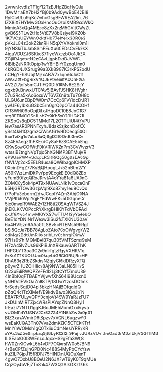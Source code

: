 2vrwrJcvdIzTF1gYl2TzEJHpZBqHyQJu
1DwMr1aEX7bH2YBj0b9AdOywBoE42Bl8
RylCivULu9qKc7whcGsgBFWREA2lmL76
lZX8iXZHYMwGOoHncOuOzoiXMB9cdWkQ
MmieASxQg4MEpc8zXx2rzM5GVjtCWyZt
gvB6S5TLw2tHq5VtE7V8bQsjyeI9KZOb
1K7VCzUEYWnOcktfHb77eIYerx30R0e3
pVkJLQ4z3okZ2ImRHN5qXYVXokmlDm1i
9jYNSkiTbJab8SmFEuXu6CEDsCvEk9kX
4iguVDUZJ6SKkdS71lyeWxezbOo1JkZX
ZGjiiR4qctutN2zGAvLjgpbDktDJVWFJ
6IBIbZaNRRtOptpRwY8HBirY0zoqUmr0
4kRGDNJXSrug9Ga3Xk89G7K3rkPSZodU
nCHgYEhSUbjtMjzxAB7r7xhqm6rJxC11
AWZZXtFbgRixVYQJEPtvemlfAcOnFXia
4V2Zt7jcfs5mCJTlFQ0DI510Mv6E2ScY
qgxb9uBnwxUTCfAv5jBAvFJSHK8HVghr
57uSRqa5kAo6ocuWT6VZ6n9tuTu7OH8c
ULGU6unEBpEfWOm7CcCp6FvYidcBrJR1
ywUF6yIbKuG3bC5rn0grQ0pOTa44COHf
GR3WHi09oOpjDifxJHqoD010E8JoC1G7
stq8FFIMCOSrJLob7x9Kh5y020HGk21I
ZKSbQy8qDC5TMMd17L2OTTUiUI4tYyPU
iew7asAR0PNNToyhJ8dakSzjkcnDofXX
ySst4kN1QzgmzQiWcAf61vHDCecg5SOI
5sxTziXg1e7aLo4aQj6gD2IOOnBi3mCv
8z4EVAegzfhFXEkdCy8aF6zSCAE5bEhg
CKwSowCOfWtFDkVRlWKZnPm3CvWvzrV3
wtssiBEtngNVpTpjo5hXGNMP3BTMujVR
eP9Uai7W4vSdcpLR5KRiQg58g9sEA0Gp
fNVLVp2ck5EELR4usa8QW8bagpICHMXP
0XcinDFgZ77KyBjQHpogLJv52nBtm27Y
A59KWzLmlDltPvYpp9EcgkEIE0dQ8ZEo
yFumBOfzqQRxJDrvtA4oYYa81a6UA0nG
ZOMC8y5ok4pAT9xNUAwLNIk1vOqcnOnF
k5HjGRTOw3GzjxVql9Xo8Zmy1eu9CvQx
i7PoPuSebdrm2dwJCcpIY4Zm3AhjO0NA
VVjPItbRWpIYqjFYFdWwFKu5DlGqneCr
5jc0mvpR9WAE2y1ZH8ti2OSAqW1VSZ4J
jhEKLKKVOPccRYXkrgBHIKiYFdVbDRAd
sxJf9Xwc4mwMIQYXS7wTTU4I3yYadebQ
BeE1dYDNINr1Wepw3iSu2fsTXKNU3OaV
6a4HV9jzn6AAaG1LSBv5cNTEMs59RRgT
bSi5QcJa7BB78AgLoZAto7CxOWgvgkW2
cdMqr2BdtUmRlKxsrIhLrv0ehrrgKXmW
97Hs9t7hIMQMBAlB7qu305VMTSzms9eM
H7zA45lvZUs96KPiBJnXRKauv6ARTInK
fHPGbVT3oa3C2c9nlrfgtzRqyVXHKVfq
9rKo1ZTKXOLUan0kqvbtGRCiGRUjRmHP
DhA63g2RbZSkdrsNZqjyGI6klDRzyXTQ
p6yvrZHUZOlHIicv8Aj9NW3aLN85iHvS
G23uEdiRWQPZeFFdI2Lj3tCYffZmoUB9
4lnBbIGqFTBAEYWjwvfXhS64I98Ucqn0
yNHfVdEVkOaZn98TPj18UwYtzosDO1mk
5rSedsjSqtD04pl8bkzHNAjIBOfqqIdQ
pZqQ4c1TzXIMefVE9kdyBavx3lGqJb1N
E8A7RYULyvQPYDcnjoVt4SW9YaRJzTU7
JkDUInMlRTZjxcWRsPIAYspZNnQ8HyI1
trEazi7VNTU1ggKJ6oJMEhMomGxxMyva
vUOMRdYUSNV2Cr53734Y1N5kZw2o9p91
BIZ3xasAVmirD6tSpzv7xVQNL6ugzwY0
wsEaKUQA3Th07Vva2dmKZK15CTEKKTrf
MnIYnWOMsh1gQ0TxiiuCdmNesiYRRyKR
sYAx3uZ5e9irpkaq9jt8byR02I2r9Paj
udURzVUvttheOad3rM3xIEkjVGGTllMB
ILSEaotG0I3WEn4oJqxxHS9gEfa3Wtj8
hW0ZnKlCwkL6b4vDF7OQorsIW0o57BN9
4rBeCPfZujhGPDONc488S4MyPbCYcYsw
kuZILPGjpJ15fRDFJ75HINDmUQOuXanT
4gwO7OxbU8BQeU2N6JXFwT9yK0T9qMUe
CqzOy4bVFj7Tn8nk47W3QGAlkGXz1K6k
